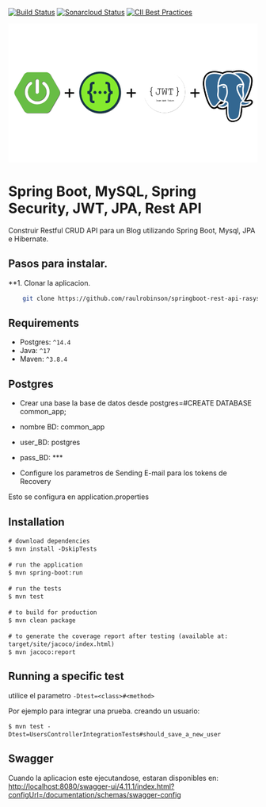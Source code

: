 [![Build Status](https://travis-ci.com/coma123/Spring-Boot-Blog-REST-API.svg?branch=development)](https://travis-ci.com/coma123/Spring-Boot-Blog-REST-API) [![Sonarcloud Status](https://sonarcloud.io/api/project_badges/measure?project=coma123_Spring-Boot-Blog-REST-API&metric=alert_status)](https://sonarcloud.io/dashboard?id=coma123_Spring-Boot-Blog-REST-API) [![CII Best Practices](https://bestpractices.coreinfrastructure.org/projects/3706/badge)](https://bestpractices.coreinfrastructure.org/projects/3706)

<p align="center">
  <a href="https://github.com/raulrobinson" target="blank"><img src="./assets/images/tecnologias.png" width="560" alt="Tecnologias" /></a>
</p>

# Spring Boot, MySQL, Spring Security, JWT, JPA, Rest API

Construir Restful CRUD API para un Blog utilizando Spring Boot, Mysql, JPA e Hibernate.

## Pasos para instalar.

**1. Clonar la aplicacion.

```bash
    git clone https://github.com/raulrobinson/springboot-rest-api-rasysbox.git
```

## Requirements

- Postgres: `^14.4`
- Java: `^17`
- Maven: `^3.8.4`

## Postgres

- Crear una base la base de datos desde postgres=#CREATE DATABASE common_app;
- nombre BD: common_app
- user_BD: postgres
- pass_BD: ***

- Configure los parametros de Sending E-mail para los tokens de Recovery

Esto se configura en application.properties

## Installation

```shell
# download dependencies
$ mvn install -DskipTests

# run the application
$ mvn spring-boot:run

# run the tests
$ mvn test

# to build for production
$ mvn clean package

# to generate the coverage report after testing (available at: target/site/jacoco/index.html)
$ mvn jacoco:report
```

## Running a specific test
utilice el parametro `-Dtest=<class>#<method>`


Por ejemplo para integrar una prueba. creando un usuario:
```
$ mvn test -Dtest=UsersControllerIntegrationTests#should_save_a_new_user
```

## Swagger
Cuando la aplicacion este ejecutandose, estaran disponibles en: [http://localhost:8080/swagger-ui/4.11.1/index.html?configUrl=/documentation/schemas/swagger-config](http://localhost:8080/swagger-ui/4.11.1/index.html?configUrl=/documentation/schemas/swagger-config)

